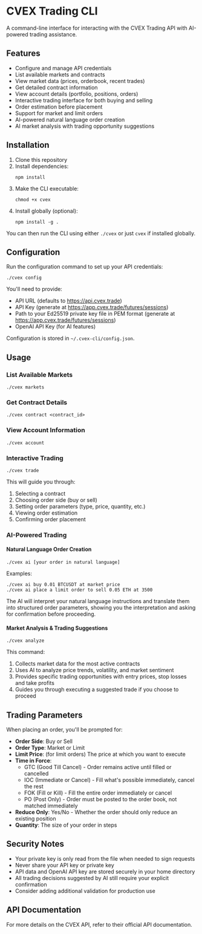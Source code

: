 # CVEX Trading CLI

A command-line interface for interacting with the CVEX Trading API with AI-powered trading assistance.

## Features

- Configure and manage API credentials
- List available markets and contracts
- View market data (prices, orderbook, recent trades)
- Get detailed contract information
- View account details (portfolio, positions, orders)
- Interactive trading interface for both buying and selling
- Order estimation before placement
- Support for market and limit orders
- AI-powered natural language order creation
- AI market analysis with trading opportunity suggestions

## Installation

1. Clone this repository
2. Install dependencies:
   ```
   npm install
   ```
3. Make the CLI executable:
   ```
   chmod +x cvex
   ```
4. Install globally (optional):
   ```
   npm install -g .
   ```

You can then run the CLI using either `./cvex` or just `cvex` if installed globally.

## Configuration

Run the configuration command to set up your API credentials:

```
./cvex config
```

You'll need to provide:
- API URL (defaults to https://api.cvex.trade)
- API Key (generate at https://app.cvex.trade/futures/sessions)
- Path to your Ed25519 private key file in PEM format (generate at https://app.cvex.trade/futures/sessions)
- OpenAI API Key (for AI features)

Configuration is stored in `~/.cvex-cli/config.json`.

## Usage

### List Available Markets

```
./cvex markets
```

### Get Contract Details

```
./cvex contract <contract_id>
```

### View Account Information

```
./cvex account
```

### Interactive Trading

```
./cvex trade
```

This will guide you through:
1. Selecting a contract
2. Choosing order side (buy or sell)
3. Setting order parameters (type, price, quantity, etc.)
4. Viewing order estimation
5. Confirming order placement

### AI-Powered Trading

#### Natural Language Order Creation

```
./cvex ai [your order in natural language]
```

Examples:
```
./cvex ai buy 0.01 BTCUSDT at market price
./cvex ai place a limit order to sell 0.05 ETH at 3500
```

The AI will interpret your natural language instructions and translate them into structured order parameters, showing you the interpretation and asking for confirmation before proceeding.

#### Market Analysis & Trading Suggestions

```
./cvex analyze
```

This command:
1. Collects market data for the most active contracts
2. Uses AI to analyze price trends, volatility, and market sentiment
3. Provides specific trading opportunities with entry prices, stop losses and take profits
4. Guides you through executing a suggested trade if you choose to proceed

## Trading Parameters

When placing an order, you'll be prompted for:

- **Order Side**: Buy or Sell
- **Order Type**: Market or Limit
- **Limit Price**: (for limit orders) The price at which you want to execute
- **Time in Force**: 
  - GTC (Good Till Cancel) - Order remains active until filled or cancelled
  - IOC (Immediate or Cancel) - Fill what's possible immediately, cancel the rest
  - FOK (Fill or Kill) - Fill the entire order immediately or cancel
  - PO (Post Only) - Order must be posted to the order book, not matched immediately
- **Reduce Only**: Yes/No - Whether the order should only reduce an existing position
- **Quantity**: The size of your order in steps

## Security Notes

- Your private key is only read from the file when needed to sign requests
- Never share your API key or private key
- API data and OpenAI API key are stored securely in your home directory
- All trading decisions suggested by AI still require your explicit confirmation
- Consider adding additional validation for production use

## API Documentation

For more details on the CVEX API, refer to their official API documentation.
